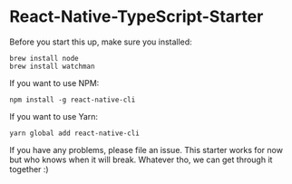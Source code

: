 # React-Native-TypeScript-Starter

Before you start this up, make sure you installed:

```
brew install node
brew install watchman
```

If you want to use NPM:
```
npm install -g react-native-cli
```

If you want to use Yarn:
```
yarn global add react-native-cli
```

If you have any problems, please file an issue. This starter works for now but who knows when it will break. Whatever tho, we can get through it together :)

